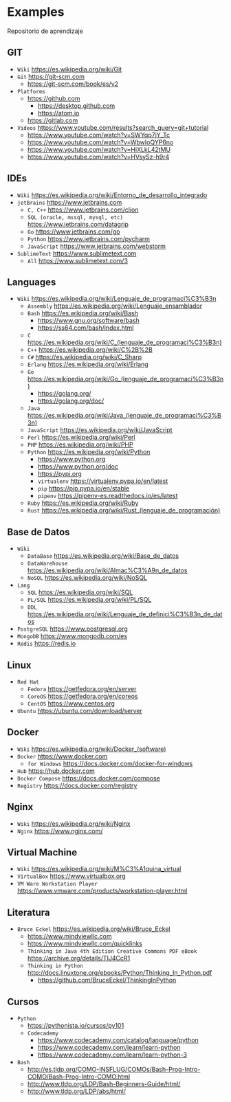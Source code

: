 # Examples

Repositorio de aprendizaje

## GIT

* `Wiki` https://es.wikipedia.org/wiki/Git
* `Git` https://git-scm.com
	* https://git-scm.com/book/es/v2
* `Platforms`
	* https://github.com
		* https://desktop.github.com
		* https://atom.io
	* https://gitlab.com
* `Videos` https://www.youtube.com/results?search_query=git+tutorial
	* https://www.youtube.com/watch?v=SWYqp7iY_Tc
	* https://www.youtube.com/watch?v=WbwIoQYP6no
	* https://www.youtube.com/watch?v=HiXLkL42tMU
	* https://www.youtube.com/watch?v=HVsySz-h9r4

## IDEs 

* `Wiki` https://es.wikipedia.org/wiki/Entorno_de_desarrollo_integrado
* `jetBrains` https://www.jetbrains.com
	* `C, C++` https://www.jetbrains.com/clion
	* `SQL (oracle, mssql, mysql, etc)` https://www.jetbrains.com/datagrip
	* `Go` https://www.jetbrains.com/go
	* `Python` https://www.jetbrains.com/pycharm
	* `JavaScript` https://www.jetbrains.com/webstorm
* `SublimeText` https://www.sublimetext.com
	* `All` https://www.sublimetext.com/3

## Languages

* `Wiki` https://es.wikipedia.org/wiki/Lenguaje_de_programaci%C3%B3n
	* `Assembly` https://es.wikipedia.org/wiki/Lenguaje_ensamblador
	* `Bash` https://es.wikipedia.org/wiki/Bash
		* https://www.gnu.org/software/bash
		* https://ss64.com/bash/index.html
	* `C` https://es.wikipedia.org/wiki/C_(lenguaje_de_programaci%C3%B3n)
	* `C++` https://es.wikipedia.org/wiki/C%2B%2B
	* `C#` https://es.wikipedia.org/wiki/C_Sharp
	* `Erlang` https://es.wikipedia.org/wiki/Erlang
	* `Go` https://es.wikipedia.org/wiki/Go_(lenguaje_de_programaci%C3%B3n)
		* https://golang.org/
		* https://golang.org/doc/
	* `Java` https://es.wikipedia.org/wiki/Java_(lenguaje_de_programaci%C3%B3n)
	* `JavaScript` https://es.wikipedia.org/wiki/JavaScript
	* `Perl` https://es.wikipedia.org/wiki/Perl
	* `PHP` https://es.wikipedia.org/wiki/PHP
	* `Python` https://es.wikipedia.org/wiki/Python
		* https://www.python.org
		* https://www.python.org/doc
		* https://pypi.org
		* `virtualenv` https://virtualenv.pypa.io/en/latest
		* `pip` https://pip.pypa.io/en/stable
		* `pipenv` https://pipenv-es.readthedocs.io/es/latest
	* `Ruby` https://es.wikipedia.org/wiki/Ruby
	* `Rust` https://es.wikipedia.org/wiki/Rust_(lenguaje_de_programación)

## Base de Datos

* `Wiki`
	* `DataBase` https://es.wikipedia.org/wiki/Base_de_datos
	* `DataWarehouse` https://es.wikipedia.org/wiki/Almac%C3%A9n_de_datos
	* `NoSQL` https://es.wikipedia.org/wiki/NoSQL
* `Lang`
	* `SQL` https://es.wikipedia.org/wiki/SQL
	* `PL/SQL` https://es.wikipedia.org/wiki/PL/SQL
	* `DDL` https://es.wikipedia.org/wiki/Lenguaje_de_definici%C3%B3n_de_datos
* `PostgreSQL` https://www.postgresql.org
* `MongoDB` https://www.mongodb.com/es
* `Redis` https://redis.io

## Linux

* `Red Hat`
	* `Fedora` https://getfedora.org/en/server
	* `CoreOS` https://getfedora.org/en/coreos
	* `CentOS` https://www.centos.org
* `Ubuntu` https://ubuntu.com/download/server

## Docker

* `Wiki` https://es.wikipedia.org/wiki/Docker_(software)
* `Docker` https://www.docker.com
	* `for Windows` https://docs.docker.com/docker-for-windows
* `Hub` https://hub.docker.com
* `Docker Compose` https://docs.docker.com/compose
* `Registry` https://docs.docker.com/registry

## Nginx

* `Wiki` https://es.wikipedia.org/wiki/Nginx
* `Nginx` https://www.nginx.com/

## Virtual Machine

* `Wiki` https://es.wikipedia.org/wiki/M%C3%A1quina_virtual
* `VirtualBox` https://www.virtualbox.org
* `VM Ware Workstation Player` https://www.vmware.com/products/workstation-player.html

## Literatura

* `Bruce Eckel` https://es.wikipedia.org/wiki/Bruce_Eckel
	* https://www.mindviewllc.com
	* https://www.mindviewllc.com/quicklinks
	* `Thinking in Java 4th Edition Creative Commons PDF eBook` https://archive.org/details/TIJ4CcR1
	* `Thinking in Python` http://docs.linuxtone.org/ebooks/Python/Thinking_In_Python.pdf
		* https://github.com/BruceEckel/ThinkingInPython

## Cursos

* `Python`
	* https://pythonista.io/cursos/py101
	* `Codecademy`
		* https://www.codecademy.com/catalog/language/python
		* https://www.codecademy.com/learn/learn-python
		* https://www.codecademy.com/learn/learn-python-3
* `Bash`
	* http://es.tldp.org/COMO-INSFLUG/COMOs/Bash-Prog-Intro-COMO/Bash-Prog-Intro-COMO.html
	* http://www.tldp.org/LDP/Bash-Beginners-Guide/html/
	* http://www.tldp.org/LDP/abs/html/